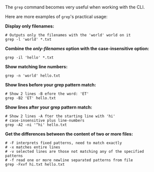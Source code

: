 The `grep` command becomes very useful when working with the CLI. 

Here are more examples of `grep`'s practical usage:

__Display only filenames:__

```
# Outputs only the filenames with the 'world' world on it
grep -l 'world' *.txt
```

__Combine the _only-filenames_ option with the case-insensitive option:__

```
grep -il 'hello' *.txt
```

__Show matching line numbers:__

```
grep -n 'world' hello.txt
```

__Show lines before your grep pattern match:__

```
# Show 2 lines -B efore the word: 'ET' 
grep -B2 'ET' hello.txt
```

__Show lines after your grep pattern match:__

```
# Show 2 lines -A fter the starting line with 'hi' 
# case-insensitive plus line-numbers
grep -A2 -ni '^hi' hello.txt
```

__Get the differences between the content of two or more files:__

```
# -F interprets fixed patterns, need to match exactly
# -x matches entire lines
# -v selected lines are those not matching any of the specified patterns
# -f read one or more newline separated patterns from file
grep -Fxvf hi.txt hello.txt
```
